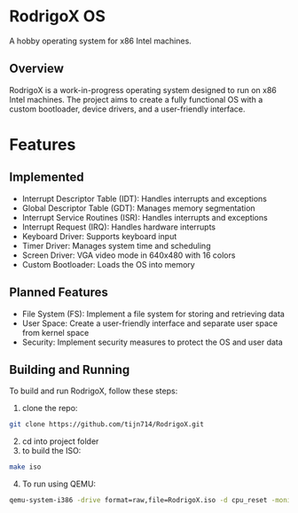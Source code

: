 # RodrigoX OS 
A hobby operating system for x86 Intel machines.

## Overview 
RodrigoX is a work-in-progress operating system designed to run on x86 Intel machines. The project aims to create a fully functional OS with a custom bootloader, device drivers, and a user-friendly interface.

# Features

## Implemented
- Interrupt Descriptor Table (IDT): Handles interrupts and exceptions
- Global Descriptor Table (GDT): Manages memory segmentation
- Interrupt Service Routines (ISR): Handles interrupts and exceptions
- Interrupt Request (IRQ): Handles hardware interrupts
- Keyboard Driver: Supports keyboard input
- Timer Driver: Manages system time and scheduling
- Screen Driver: VGA video mode in 640x480 with 16 colors
- Custom Bootloader: Loads the OS into memory

## Planned Features
- File System (FS): Implement a file system for storing and retrieving data
- User Space: Create a user-friendly interface and separate user space from kernel space
- Security: Implement security measures to protect the OS and user data


## Building and Running

To build and run RodrigoX, follow these steps:

1. clone the repo:
```bash
git clone https://github.com/tijn714/RodrigoX.git

```

2. cd into project folder
3. to build the ISO:
```bash
make iso
```

4. To run using QEMU:
```bash
qemu-system-i386 -drive format=raw,file=RodrigoX.iso -d cpu_reset -monitor stdio
```
